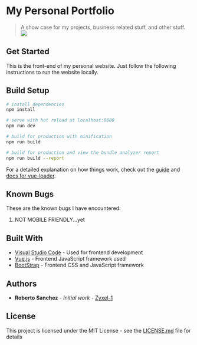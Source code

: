 # My Personal Portfolio

> A show case for my projects, business related stuff, and other stuff.
![](sample.gif)
## Get Started

This is the front-end of my personal website.  Just follow the following instructions to run the website locally.

## Build Setup

``` bash
# install dependencies
npm install

# serve with hot reload at localhost:8080
npm run dev

# build for production with minification
npm run build

# build for production and view the bundle analyzer report
npm run build --report
```

For a detailed explanation on how things work, check out the [guide](http://vuejs-templates.github.io/webpack/) and [docs for vue-loader](http://vuejs.github.io/vue-loader).

## Known Bugs

These are the known bugs I have encountered:

1. NOT MOBILE FRIENDLY...yet

## Built With

* [Visual Studio Code](https://code.visualstudio.com/) - Used for frontend development
* [Vue.js](https://vuejs.org/) - Frontend JavaScript framework used
* [BootStrap](https://getbootstrap.com/) - Frontend CSS and JavaScript framework

## Authors

* **Roberto Sanchez** - *Initial work* - [Zyxel-1](https://github.com/Zyxel-1)

## License

This project is licensed under the MIT License - see the [LICENSE.md](LICENSE.md) file for details
